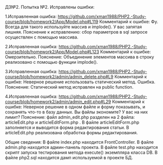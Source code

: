 ﻿
ДЗ№2. Попытка №2. Исправлены ошибки:

1.Исправленная ошибка: https://github.com/xman1988/PHP2.-Study-course/blob/homework2/App/Model.php#L119
Комментарий к ошибке: Фу. Всегда для такого используйте массив и implode(). У вас запятая лишняя. 
Пояснение к исправлению: сбор параметров в sql запросе осуществлен с помощью массива.

2.Исправленная ошибка: https://github.com/xman1988/PHP2.-Study-course/blob/homework2/App/Model.php#L123
Комментарий к ошибке: Омерзительно.
Пояснение: Объединение элементов массива в строку реализовано с помощью функции implode().

3.Исправленная ошибка: https://github.com/xman1988/PHP2.-Study-course/blob/homework2/admin/admin_delete.php#L9
Комментарий к ошибке: Неверное решение использовать статический метод. Ошибка.
Пояснение: Статический метод исправлен на public function.

4.Исправленная ошибка: https://github.com/xman1988/PHP2.-Study-course/blob/homework2/admin/admin_edit.php#L29
Комментарий к ошибке: Неверное решение в одном файле и форму показывать, и сохранять что-то в базу данных. Вы файлы экономите? У вас на них лимит?
Пояснение: файл admin_edit.php разделен на 2 файла: articleEdit.php и articleEditForm.php . В файле articleEditForm.php заполняется и выводится форма редактирования статьи. В articleEdit.php реализована обработка формы редактирования.

Общие сведения:
В файле index.php находится FrontController.
В файле admin.php находится админ-панель проекта.
В файле test.php находится скрипт запуска тестирования метода execute() экземпляра класса DB.
В файле php2.sql находится дамп используемой в проекте БД.



